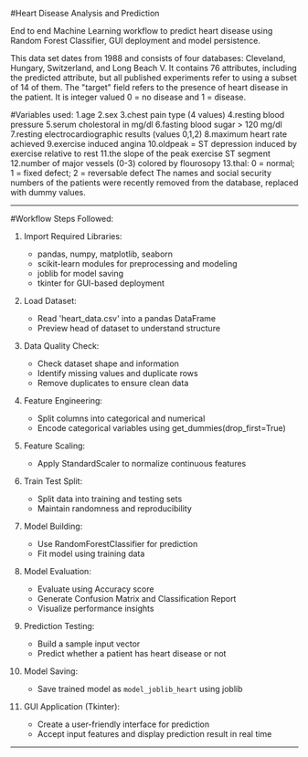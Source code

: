 #Heart Disease Analysis and Prediction

End to end Machine Learning workflow to predict heart disease using Random Forest Classifier, GUI deployment and model persistence.

This data set dates from 1988 and consists of four databases: Cleveland, Hungary, Switzerland, and Long Beach V. It contains 76 attributes, including the predicted attribute, but all published experiments refer to using a subset of 14 of them. The "target" field refers to the presence of heart disease in the patient. It is integer valued 0 = no disease and 1 = disease.

#Variables used:
1.age
2.sex
3.chest pain type (4 values)
4.resting blood pressure
5.serum cholestoral in mg/dl
6.fasting blood sugar > 120 mg/dl
7.resting electrocardiographic results (values 0,1,2)
8.maximum heart rate achieved
9.exercise induced angina
10.oldpeak = ST depression induced by exercise relative to rest
11.the slope of the peak exercise ST segment
12.number of major vessels (0-3) colored by flourosopy
13.thal: 0 = normal; 1 = fixed defect; 2 = reversable defect
The names and social security numbers of the patients were recently removed from the database, replaced with dummy values.

---------------------------------------------------------------
#Workflow Steps Followed:

1. Import Required Libraries:
   - pandas, numpy, matplotlib, seaborn
   - scikit-learn modules for preprocessing and modeling
   - joblib for model saving
   - tkinter for GUI-based deployment

2. Load Dataset:
   - Read 'heart_data.csv' into a pandas DataFrame
   - Preview head of dataset to understand structure

3. Data Quality Check:
   - Check dataset shape and information
   - Identify missing values and duplicate rows
   - Remove duplicates to ensure clean data

4. Feature Engineering:
   - Split columns into categorical and numerical
   - Encode categorical variables using get_dummies(drop_first=True)

5. Feature Scaling:
   - Apply StandardScaler to normalize continuous features

6. Train Test Split:
   - Split data into training and testing sets
   - Maintain randomness and reproducibility

7. Model Building:
   - Use RandomForestClassifier for prediction
   - Fit model using training data

8. Model Evaluation:
   - Evaluate using Accuracy score
   - Generate Confusion Matrix and Classification Report
   - Visualize performance insights

9. Prediction Testing:
   - Build a sample input vector
   - Predict whether a patient has heart disease or not

10. Model Saving:
    - Save trained model as `model_joblib_heart` using joblib

11. GUI Application (Tkinter):
    - Create a user-friendly interface for prediction
    - Accept input features and display prediction result in real time
---------------------------------------------------------------


